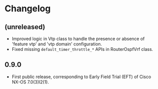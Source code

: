 Changelog
=========

(unreleased)
------------

* Improved logic in Vtp class to handle the presence or absence of
  'feature vtp' and 'vtp domain' configuration.
* Fixed missing `default_timer_throttle_*` APIs in RouterOspfVrf class.

0.9.0
-----

* First public release, corresponding to Early Field Trial (EFT) of
  Cisco NX-OS 7.0(3)I2(1).

